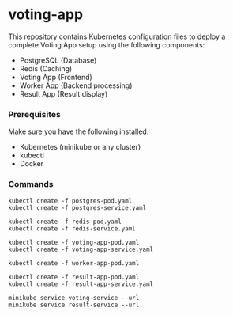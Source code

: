 # voting-app
This repository contains Kubernetes configuration files to deploy a complete Voting App setup using the following components:

- PostgreSQL (Database)
- Redis (Caching)
- Voting App (Frontend)
- Worker App (Backend processing)
- Result App (Result display)

### Prerequisites
Make sure you have the following installed:

- Kubernetes (minikube or any cluster)
- kubectl
- Docker

### Commands
```
kubectl create -f postgres-pod.yaml
kubectl create -f postgres-service.yaml

kubectl create -f redis-pod.yaml
kubectl create -f redis-service.yaml

kubectl create -f voting-app-pod.yaml
kubectl create -f voting-app-service.yaml

kubectl create -f worker-app-pod.yaml

kubectl create -f result-app-pod.yaml
kubectl create -f result-app-service.yaml

minikube service voting-service --url
minikube service result-service --url
```

